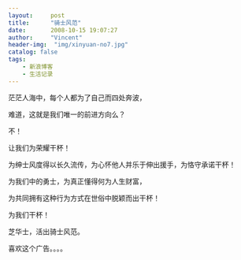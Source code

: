 ```yaml
---
layout:     post
title:      "骑士风范"
date:       2008-10-15 19:07:27
author:     "Vincent"
header-img:  "img/xinyuan-no7.jpg"
catalog: false
tags:
    - 新浪博客
    - 生活记录
---
```



茫茫人海中，每个人都为了自己而四处奔波，

难道，这就是我们唯一的前进方向么？

不！

让我们为荣耀干杯！

为绅士风度得以长久流传，为心怀他人并乐于伸出援手，为恪守承诺干杯！

为我们中的勇士，为真正懂得何为人生财富，

为共同拥有这种行为方式在世俗中脱颖而出干杯！

为我们干杯！

芝华士，活出骑士风范。

喜欢这个广告。。。。



